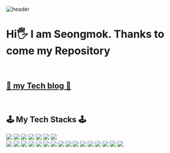 ![header](https://capsule-render.vercel.app/api?type=Waving&color=auto&height=300&section=header&text=Seongmok's%20GitHub&fontSize=80)
# Hi🖐 I am Seongmok. Thanks to come my Repository
<br/>

## [📝 my Tech blog 📝](https://ajdahrdl.tistory.com)
<br/>

## 🕹 My Tech Stacks 🕹
<img src="https://img.shields.io/badge/JAVA-007396?style=for-the-badge&logo=java&logoColor=white"> <img src="https://img.shields.io/badge/C-0052CC?style=for-the-badge&logo=c&logoColor=white"> <img src="https://img.shields.io/badge/Python-3776AB?style=for-the-badge&logo=Python#&logoColor=white">
<img src="https://img.shields.io/badge/Spring-6DB33F?style=for-the-badge&logo=Spring&logoColor=white">
<img src="https://img.shields.io/badge/eGovFramework-0769AD?style=for-the-badge&logo=eGovFramework&logoColor=white">
<img src="https://img.shields.io/badge/oracle-F80000?style=for-the-badge&logo=oracle&logoColor=white"> 
<img src="https://img.shields.io/badge/mysql-4479A1?style=for-the-badge&logo=mysql&logoColor=white">  
<img src="https://img.shields.io/badge/javascript-F7DF1E?style=for-the-badge&logo=javascript&logoColor=black"> 
<img src="https://img.shields.io/badge/jquery-0769AD?style=for-the-badge&logo=jquery&logoColor=white"> 
<img src="https://img.shields.io/badge/jsp-0769AD?style=for-the-badge&logo=jquery&logoColor=white"> 
<img src="https://img.shields.io/badge/react-61DAFB?style=for-the-badge&logo=react&logoColor=black"> 
<img src="https://img.shields.io/badge/html-E34F26?style=for-the-badge&logo=html5&logoColor=white">
<img src="https://img.shields.io/badge/css-1572B6?style=for-the-badge&logo=css3&logoColor=white">
<img src="https://img.shields.io/badge/bootstrap-7952B3?style=for-the-badge&logo=bootstrap&logoColor=white">
<img src="https://img.shields.io/badge/linux-FCC624?style=for-the-badge&logo=linux&logoColor=black">
<img src="https://img.shields.io/badge/Amazon%20EC2-232F3E?style=for-the-badge&logo=Amazon%20AWS&logoColor=white">
<img src="https://img.shields.io/badge/Apache-D22128?style=for-the-badge&logo=Apache&logoColor=white">
<img src="https://img.shields.io/badge/Apache%20Tomcat-F8DC75?style=for-the-badge&logo=Apache%20Tomcat&logoColor=white">
<img src="https://img.shields.io/badge/Apache%20Maven-C71A36?style=for-the-badge&logo=Apache Maven&logoColor=white">
<img src="https://img.shields.io/badge/nginx-009639?style=for-the-badge&logo=NGINX&logoColor=white">
<img src="https://img.shields.io/badge/SVN-232F3E?style=for-the-badge&logo=aws&logoColor=white">
<img src="https://img.shields.io/badge/github-181717?style=for-the-badge&logo=github&logoColor=white">
<img src="https://img.shields.io/badge/JIRA-0052CC?style=for-the-badge&logo=Jira&logoColor=white">






<!--
**ksm1538/ksm1538** is a ✨ _special_ ✨ repository because its `README.md` (this file) appears on your GitHub profile.

Here are some ideas to get you started:

- 🔭 I’m currently working on ...
- 🌱 I’m currently learning ...
- 👯 I’m looking to collaborate on ...
- 🤔 I’m looking for help with ...
- 💬 Ask me about ...
- 📫 How to reach me: ...
- 😄 Pronouns: ...
- ⚡ Fun fact: ...
-->
